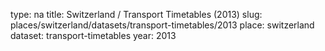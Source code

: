type: na
title: Switzerland / Transport Timetables (2013)
slug: places/switzerland/datasets/transport-timetables/2013
place: switzerland
dataset: transport-timetables
year: 2013

